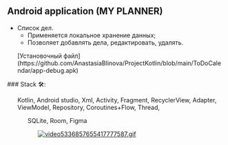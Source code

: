 ## Android application (MY PLANNER)
+ Список дел. 
  + Применяется локальное хранение данных;
  + Позволяет добавлять дела, редактировать, удалять.
<ul>
  [Установочный файл](https://github.com/AnastasiaBlinova/ProjectKotlin/blob/main/ToDoCalendar/app-debug.apk) 
</ul>
### Stack 🛠:
<ul> Kotlin, Android studio, Xml, Activity, Fragment, RecyclerView, Adapter, ViewModel, Repository, Coroutines+Flow, Thread, 
<ul> SQLite, Room, Figma
<ul> 
<a href="https://gifyu.com/image/Sdypd"><img src="https://s11.gifyu.com/images/video5336857655417777587.gif" alt="video5336857655417777587.gif" border="0" /></a>
